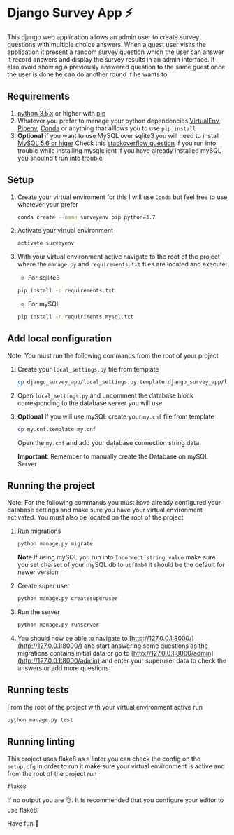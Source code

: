 # Django Survey App ⚡

This django web application allows an admin user to create survey questions with multiple choice answers. When a guest user visits the application  it present a random survey question which the user can answer it record answers and display the survey results in an admin interface. It also avoid showing a previously answered question to the same guest once the user is done he can do another round
if he wants to

## Requirements

1. [python 3.5.x](https://www.python.org/) or higher with [pip](https://pypi.org/project/pip/)
2. Whatever you prefer to manage your python dependencies [VirtualEnv](https://docs.python.org/3/tutorial/venv.html), [Pipenv](https://docs.pipenv.org/en/latest/), [Conda](https://docs.conda.io/en/latest/) or anything that alllows you to use `pip install`
3. **Optional** if you want to use MySQL over sqlite3 you will need to install [MySQL 5.6 or higer](https://dev.mysql.com/downloads/mysql/)  Check this [stackoverflow question](https://stackoverflow.com/a/35191977) if you run into trouble while installing mysqlclient if you have already installed mySQL you shoulnd't run into trouble

## Setup

1. Create your virtual enviroment for this I will use `Conda` but feel free to use whatever your prefer

    ```bash
    conda create --name surveyenv pip python=3.7
    ```

2. Activate your virtual environment

    ```bash
    activate surveyenv
    ```

3. With your virtual environment active navigate to the root of the project where the `manage.py` and `requirements.txt` files are located and execute:

    - For sqllite3
    
    ```bash
    pip install -r requirements.txt
    ```

    - For mySQL
    
    ```sh
    pip install -r requiriments.mysql.txt
    ```

## Add local configuration

Note: You must run the following commands from the root of your project

1. Create your `local_settings.py` file from template

    ```bash
    cp django_survey_app/local_settings.py.template django_survey_app/local_settings.py
    ```

2. Open `local_settings.py` and uncomment the database block corresponding to the database server you will use

3. **Optional** If you will use mySQL create your `my.cnf` file from template

    ```bash
    cp my.cnf.template my.cnf
    ```

    Open the `my.cnf` and add your database connection string data

    **Important**: Remember to manually create the Database on mySQL Server

## Running the project

Note: For the following commands you must have already configured your database settings and make sure you have your virtual environment activated. You must also be located on the root of the project

1. Run migrations

    ```sh
    python manage.py migrate
    ```

    **Note** If using mySQL you run into `Incorrect string value` make sure you set charset of your mySQL db to `utf8mb4` it should be the default for newer version

2. Create super user

    ```sh
    python manage.py createsuperuser
    ```

3. Run the server

    ```sh
    python manage.py runserver
    ```

4. You should now be able to navigate to [http://127.0.0.1:8000/](http://127.0.0.1:8000/) and start answering some questions as the migrations contains initial data or go to [http://127.0.0.1:8000/admin](http://127.0.0.1:8000/admin) and enter your superuser data to check the answers or add more questions

## Running tests

From the root of the project with your virtual environment active run

```sh
python manage.py test
```

## Running linting

This project uses flake8 as a linter you can check the config on the `setup.cfg`  in order to run it make sure your virtual environment is active and from the root of the project run

```sh
flake8
```

If no output you are 👌. It is recommended that you configure your editor to use flake8.


Have fun 🎉
